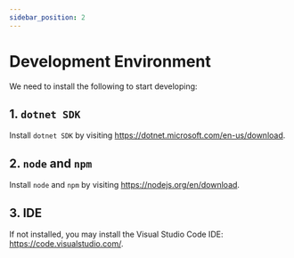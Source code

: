```yaml
---
sidebar_position: 2
---
```


# Development Environment

We need to install the following to start developing:

## 1. `dotnet SDK`

Install `dotnet SDK` by visiting https://dotnet.microsoft.com/en-us/download.

## 2. `node` and `npm`

Install `node` and `npm` by visiting https://nodejs.org/en/download.

## 3. IDE

If not installed, you may install the Visual Studio Code IDE: https://code.visualstudio.com/.
